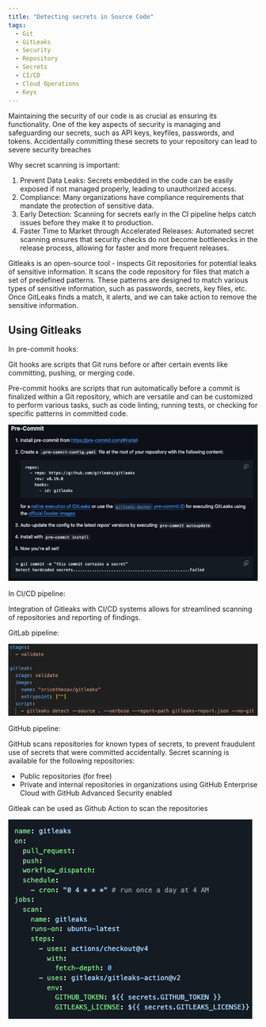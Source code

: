 ```yaml
---
title: "Detecting secrets in Source Code"
tags:
  - Git
  - GitLeaks
  - Security
  - Repository
  - Secrets
  - CI/CD
  - Cloud Operations
  - Keys
---
```

Maintaining the security of our code is as crucial as ensuring its functionality. One of the key aspects of security is managing and safeguarding our secrets, such as API keys, keyfiles, passwords, and tokens. Accidentally committing these secrets to your repository can lead to severe security breaches

Why secret scanning is important:

1. Prevent Data Leaks: Secrets embedded in the code can be easily exposed if not managed properly, leading to unauthorized access.
2. Compliance: Many organizations have compliance requirements that mandate the protection of sensitive data.
3. Early Detection: Scanning for secrets early in the CI pipeline helps catch issues before they make it to production.
4. Faster Time to Market through Accelerated Releases: Automated secret scanning ensures that security checks do not become bottlenecks in the release process, allowing for faster and more frequent releases.

Gitleaks is an open-source tool - inspects Git repositories for potential leaks of sensitive information. It scans the code repository for files that match a set of predefined patterns. These patterns are designed to match various types of sensitive information, such as passwords, secrets, key files, etc. Once GitLeaks finds a match, it alerts, and we can take action to remove the sensitive information.

## Using Gitleaks 

In pre-commit hooks:

Git hooks are scripts that Git runs before or after certain events like committing, pushing, or merging code.

Pre-commit hooks are scripts that run automatically before a commit is finalized within a Git repository, which are versatile and can be customized to perform various tasks, such as code linting, running tests, or checking for specific patterns in committed code.

![Pre Commit Hook](/assets/precommit.png)

In CI/CD pipeline: 

Integration of Gitleaks with CI/CD systems allows for streamlined scanning of repositories and reporting of findings.

GitLab pipeline: 

![GitLab](/assets/gitlab-gitleaks.png)

GitHub pipeline: 

GitHub scans repositories for known types of secrets, to prevent fraudulent use of secrets that were committed accidentally. Secret scanning is available for the following repositories:

* Public repositories (for free)
* Private and internal repositories in organizations using GitHub Enterprise Cloud with GitHub Advanced Security enabled

Gitleak can be used as Github Action to scan the repositories

![GitHub](/assets/github-gitleaks.png)
